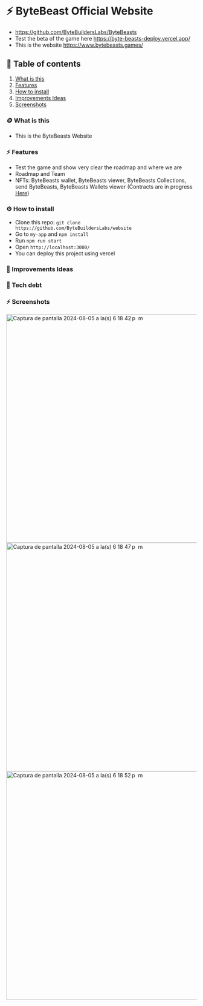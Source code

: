 # ⚡️ ByteBeast Official Website
- https://github.com/ByteBuildersLabs/ByteBeasts
- Test the beta of the game here https://byte-beasts-deploy.vercel.app/
- This is the website https://www.bytebeasts.games/

## 🔮 Table of contents
1. [What is this](#-what-is-this)
2. [Features](#%EF%B8%8F-features)
3. [How to install](#%EF%B8%8F-how-to-install)
4. [Improvements Ideas](#-improvements-ideas)
5. [Screenshots](#%EF%B8%8F-screenshots)


### 🪙 What is this
- This is the ByteBeasts Website


### ⚡️ Features
- Test the game and show very clear the roadmap and where we are
- Roadmap and Team
- NFTs: ByteBeasts wallet, ByteBeasts viewer, ByteBeasts Collections, send ByteBeasts, ByteBeasts Wallets viewer (Contracts are in progress [Here](https://github.com/ByteBuildersLabs/Contracts))

### ⚙️ How to install
- Clone this repo: `git clone https://github.com/ByteBuildersLabs/website`
- Go to `my-app` and `npm install`
- Run `npm run start`
- Open `http://localhost:3000/`
- You can deploy this project using vercel

### 🔮 Improvements Ideas

### 🐝 Tech debt

### ⚡️ Screenshots

<img width="603" alt="Captura de pantalla 2024-08-05 a la(s) 6 18 42 p  m" src="https://github.com/user-attachments/assets/5014a542-f1ae-48ee-a358-95e5e0aa1e32">

<img width="603" alt="Captura de pantalla 2024-08-05 a la(s) 6 18 47 p  m" src="https://github.com/user-attachments/assets/475897cc-8268-4762-b3cd-e76ef7b2b430">

<img width="603" alt="Captura de pantalla 2024-08-05 a la(s) 6 18 52 p  m" src="https://github.com/user-attachments/assets/98c80d9c-f3cf-407a-8d22-b5c2383bda94">
